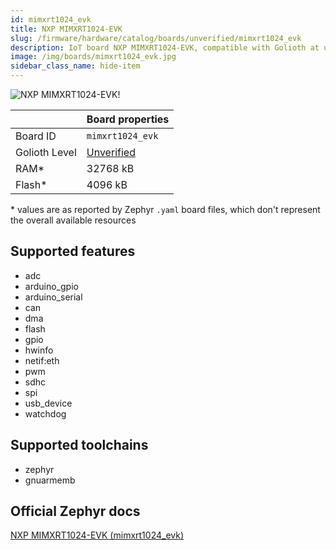 ```yaml
---
id: mimxrt1024_evk
title: NXP MIMXRT1024-EVK
slug: /firmware/hardware/catalog/boards/unverified/mimxrt1024_evk
description: IoT board NXP MIMXRT1024-EVK, compatible with Golioth at unverified level.
image: /img/boards/mimxrt1024_evk.jpg
sidebar_class_name: hide-item
---
```


[//]: # (This is an auto-generated file, do not edit! Changes to it will be lost upon re-generation)

![NXP MIMXRT1024-EVK!](/img/boards/mimxrt1024_evk.jpg "NXP MIMXRT1024-EVK")

|                | Board properties     |
| -------------  | -------------------- |
| Board ID       | `mimxrt1024_evk` |
| Golioth Level  | [Unverified](/firmware/hardware#unverified-boards) |
| RAM*           | 32768 kB |
| Flash*         | 4096 kB |

\* values are as reported by Zephyr `.yaml` board files, which don't represent the overall available resources



## Supported features

* adc
* arduino_gpio
* arduino_serial
* can
* dma
* flash
* gpio
* hwinfo
* netif:eth
* pwm
* sdhc
* spi
* usb_device
* watchdog

## Supported toolchains

* zephyr
* gnuarmemb

## Official Zephyr docs

[NXP MIMXRT1024-EVK (mimxrt1024_evk)](https://docs.zephyrproject.org/latest/boards/nxp/mimxrt1024_evk/doc/index.html)
